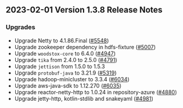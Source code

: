 ## 2023-02-01 Version 1.3.8 Release Notes

### Upgrades
* Upgrade Netty to 4.1.86.Final ([#5548](https://github.com/density-project/Density/pull/5548))
* Upgrade zookeeper dependency in hdfs-fixture ([#5007](https://github.com/density-project/Density/pull/5007))
* Upgrade `woodstox-core` to 6.4.0 ([#4947](https://github.com/density-project/Density/pull/4947))
* Upgrade `tika` from 2.4.0 to 2.5.0 ([#4791](https://github.com/density-project/Density/pull/4791))
* Upgrade `jettison` from 1.5.0 to 1.5.3
* Upgrade `protobuf-java` to 3.21.9 ([#5319](https://github.com/density-project/Density/pull/5319))
* Upgrade hadoop-minicluster to 3.3.4 ([#6034](https://github.com/density-project/Density/pull/6034))
* Upgrade aws-java-sdk to 1.12.270 ([#6035](https://github.com/density-project/Density/pull/6035))
* Upgrade reactor-netty-http to 1.0.24 in repository-azure ([#4880](https://github.com/density-project/Density/pull/4880))
* Upgrade jetty-http, kotlin-stdlib and snakeyaml ([#4981](https://github.com/density-project/Density/pull/4981))
